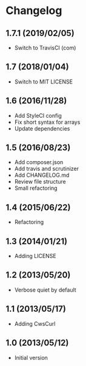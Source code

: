 # Changelog

## 1.7.1 (2019/02/05)

* Switch to TravisCI (com)

## 1.7 (2018/01/04)

* Switch to MIT LICENSE

## 1.6 (2016/11/28)

* Add StyleCI config
* Fix short syntax for arrays
* Update dependencies

## 1.5 (2016/08/23)

* Add composer.json
* Add travis and scrutinizer
* Add CHANGELOG.md
* Review file structure
* Small refactoring

## 1.4 (2015/06/22)

* Refactoring

## 1.3 (2014/01/21)

* Adding LICENSE

## 1.2 (2013/05/20)

* Verbose quiet by default

## 1.1 (2013/05/17)

* Adding CwsCurl

## 1.0 (2013/05/12)

* Initial version
